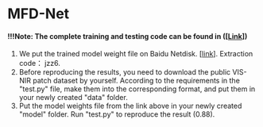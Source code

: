 # MFD-Net
#### !!!Note: The complete training and testing code can be found in ([[Link](https://github.com/YuChuang1205/RRL-Net)])

1. We put the trained model weight file on Baidu Netdisk. [[link](https://pan.baidu.com/s/1pwZ1xs6iRkvqpW43uLRC-w)]. Extraction code： jzz6.
2. Before reproducing the results, you need to download the public VIS-NIR patch dataset by yourself. According to the requirements in the "test.py" file, make them into the corresponding format, and put them in your newly created "data" folder.  
3. Put the model weights file from the link above in your newly created "model" folder. Run "test.py" to reproduce the result (0.88).   

